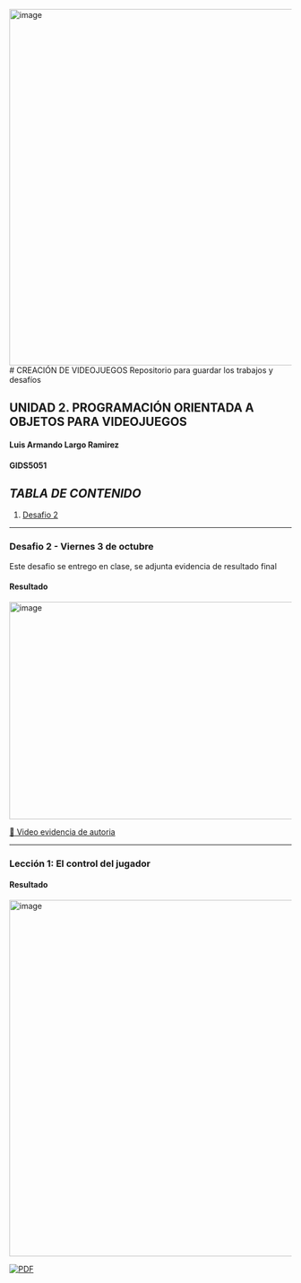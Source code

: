 <img width="1269" height="636" alt="image" src="https://github.com/user-attachments/assets/71c64aa9-0bab-44eb-ab67-d58b30bb51fc" /># CREACIÓN DE VIDEOJUEGOS
Repositorio para guardar los trabajos y desafíos 

## UNIDAD 2. PROGRAMACIÓN ORIENTADA A OBJETOS PARA VIDEOJUEGOS

#### Luis Armando Largo Ramirez
#### GIDS5051

## ***TABLA DE CONTENIDO***
1. [Desafio 2 ](#desafio-2-viernes-3-de-octubre)

---

### Desafio 2 - Viernes 3 de octubre
Este desafio se entrego en clase, se adjunta evidencia de resultado final
#### Resultado
<img width="1272" height="388" alt="image" src="https://github.com/user-attachments/assets/ea398741-58ce-4dcb-9aed-0238f1aa61d9" />

[🎥 Video evidencia de autoria](https://drive.google.com/file/d/1_qFI1fgokiwE5Kf2iLjcbstcdQwGvo8k/view?usp=sharing)

---

### Lección 1: El control del jugador
#### Resultado

<img width="1269" height="636" alt="image" src="https://github.com/user-attachments/assets/7fc0da0e-5449-40af-8de0-f070d46e319e" />

[![PDF](https://upload.wikimedia.org/wikipedia/commons/8/87/PDF_file_icon.svg)](https://drive.google.com/file/d/1GllRN0AGZ9umV73686p6CbgUaJFYvpvu/view?usp=sharing)


